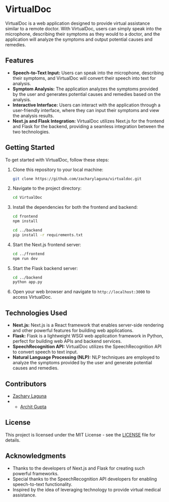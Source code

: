 # VirtualDoc

VirtualDoc is a web application designed to provide virtual assistance similar to a remote doctor. With VirtualDoc, users can simply speak into the microphone, describing their symptoms as they would to a doctor, and the application will analyze the symptoms and output potential causes and remedies.

## Features

- **Speech-to-Text Input:** Users can speak into the microphone, describing their symptoms, and VirtualDoc will convert their speech into text for analysis.
- **Symptom Analysis:** The application analyzes the symptoms provided by the user and generates potential causes and remedies based on the analysis.
- **Interactive Interface:** Users can interact with the application through a user-friendly interface, where they can input their symptoms and view the analysis results.
- **Next.js and Flask Integration:** VirtualDoc utilizes Next.js for the frontend and Flask for the backend, providing a seamless integration between the two technologies.
  
## Getting Started

To get started with VirtualDoc, follow these steps:

1. Clone this repository to your local machine:

    ```bash
    git clone https://github.com/zacharylaguna/virtualdoc.git
    ```

2. Navigate to the project directory:

    ```bash
    cd VirtualDoc
    ```

3. Install the dependencies for both the frontend and backend:

    ```bash
    cd frontend
    npm install

    cd ../backend
    pip install -r requirements.txt
    ```

4. Start the Next.js frontend server:

    ```bash
    cd ../frontend
    npm run dev
    ```

5. Start the Flask backend server:

    ```bash
    cd ../backend
    python app.py
    ```

6. Open your web browser and navigate to `http://localhost:3000` to access VirtualDoc.

## Technologies Used

- **Next.js:** Next.js is a React framework that enables server-side rendering and other powerful features for building web applications.
- **Flask:** Flask is a lightweight WSGI web application framework in Python, perfect for building web APIs and backend services.
- **SpeechRecognition API:** VirtualDoc utilizes the SpeechRecognition API to convert speech to text input.
- **Natural Language Processing (NLP):** NLP techniques are employed to analyze the symptoms provided by the user and generate potential causes and remedies.

## Contributors

- [Zachary Laguna](https://github.com/zacharylaguna)
- - [Archit Gupta](https://github.com/archit28-tamu)

## License

This project is licensed under the MIT License - see the [LICENSE](LICENSE) file for details.

## Acknowledgments

- Thanks to the developers of Next.js and Flask for creating such powerful frameworks.
- Special thanks to the SpeechRecognition API developers for enabling speech-to-text functionality.
- Inspired by the idea of leveraging technology to provide virtual medical assistance.

